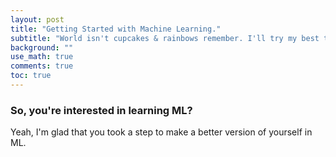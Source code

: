 ```yaml
---
layout: post
title: "Getting Started with Machine Learning."
subtitle: "World isn't cupcakes & rainbows remember. I'll try my best to provide you a rough roadmap and resources to get started with Machine Learning."
background: ""
use_math: true
comments: true
toc: true
---
```


### So, you're interested in learning ML?

Yeah, I'm glad that you took a step to make a better version of yourself in ML.
